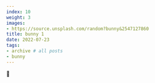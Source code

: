 ```yaml
---
index: 10
weight: 3
images:
- https://source.unsplash.com/random?bunny&2547127860
title: bunny 1
date: 2022-07-23
tags:
- archive # all posts
- bunny
---
```


🐰